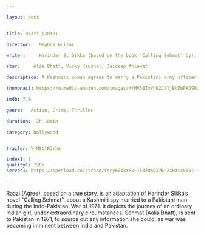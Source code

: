 ```yaml
---

layout: post


title: Raazi (2018)

director:   Meghna Gulzar

writer:     Harinder S. Sikka (based on the book 'Calling Sehmat' by), Meghna Gulzar (screenplay)

star:     Alia Bhatt, Vicky Kaushal, Jaideep Ahlawat

description: A Kashmiri woman agrees to marry a Pakistani army officer in order to spy on Pakistan during the Indo-Pakistan War of 1971.

thumbnail: https://m.media-amazon.com/images/M/MV5BZmVhN2JlYjEtZWFkOS00YzE0LThiNDMtMGI3NDA1MTk2ZDQ2XkEyXkFqcGdeQXVyODE5NzE3OTE@._V1_UY268_CR1,0,182,268_AL__QL50.jpg

imdb: 7.9

genre:   Action, Crime, Thriller 

duration:  2h 18min

category: bollywood


trailer: YjMSttRJrhA

index1: 1
quality1: 720p
server1: https://openload.co/stream/Yscy601krSk~1532069376~2401:4900::~s37sMot8

---
```


Raazi (Agree), based on a true story, is an adaptation of Harinder Sikka’s novel "Calling Sehmat", about a Kashmiri spy married to a Pakistani man during the Indo-Pakistani War of 1971. It depicts the journey of an ordinary Indian girl, under extraordinary circumstances. Sehmat (Aalia Bhatt), is sent to Pakistan in 1971, to source out any information she could, as war was becoming imminent between India and Pakistan.